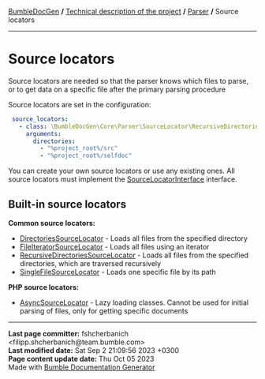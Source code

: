 <embed> <a href="/docs/README.md">BumbleDocGen</a> <b>/</b> <a href="/docs/tech/readme.md">Technical description of the project</a> <b>/</b> <a href="/docs/tech/2.parser/readme.md">Parser</a> <b>/</b> Source locators<hr> </embed>

<embed> <h1>Source locators</h1> </embed>

Source locators are needed so that the parser knows which files to parse, or to get data on a specific file after the primary parsing procedure

Source locators are set in the configuration:

```yaml
 source_locators:
   - class: \BumbleDocGen\Core\Parser\SourceLocator\RecursiveDirectoriesSourceLocator
     arguments:
       directories:
         - "%project_root%/src"
         - "%project_root%/selfdoc"
```


You can create your own source locators or use any existing ones. All source locators must implement the <a href="/docs/tech/2.parser/classes/SourceLocatorInterface.md">SourceLocatorInterface</a> interface.

<embed> <h2>Built-in source locators</h2> </embed>

**Common source locators:**

<embed> <ul><li><a href='/docs/tech/2.parser/classes/DirectoriesSourceLocator.md'>DirectoriesSourceLocator</a> - Loads all files from the specified directory</li><li><a href='/docs/tech/2.parser/classes/FileIteratorSourceLocator.md'>FileIteratorSourceLocator</a> - Loads all files using an iterator</li><li><a href='/docs/tech/2.parser/classes/RecursiveDirectoriesSourceLocator.md'>RecursiveDirectoriesSourceLocator</a> - Loads all files from the specified directories, which are traversed recursively</li><li><a href='/docs/tech/2.parser/classes/SingleFileSourceLocator.md'>SingleFileSourceLocator</a> - Loads one specific file by its path</li></ul> </embed>

**PHP source locators:**

<embed> <ul><li><a href='/docs/tech/2.parser/classes/AsyncSourceLocator.md'>AsyncSourceLocator</a> - Lazy loading classes. Cannot be used for initial parsing of files, only for getting specific documents</li></ul> </embed>

<div id='page_committer_info'>
<hr>
<b>Last page committer:</b> fshcherbanich &lt;filipp.shcherbanich@team.bumble.com&gt;<br><b>Last modified date:</b>   Sat Sep 2 21:09:56 2023 +0300<br><b>Page content update date:</b> Thu Oct 05 2023<br>Made with <a href='https://github.com/bumble-tech/bumble-doc-gen/blob/master/docs/README.md'>Bumble Documentation Generator</a></div>